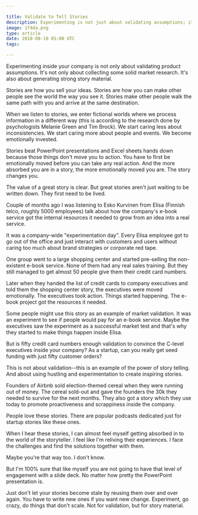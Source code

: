 ```yaml
---

title: Validate to Tell Stories
description: Experimenting is not just about validating assumptions; it's also about gathering story material
image: 1f4da.png
type: article
date: 2018-08-10 05:00 UTC
tags:

---
```


Experimenting inside your company is not only about validating product assumptions. It's not only about collecting some solid market research. It's also about generating strong story material.

Stories are how you sell your ideas. Stories are how you can make other people see the world the way you see it. Stories make other people walk the same path with you and arrive at the same destination.

When we listen to stories, we enter fictional worlds where we process information in a different way (this is according to the research done by psychologists Melanie Green and Tim Brock). We start caring less about inconsistencies. We start caring more about people and events. We become emotionally invested.

Stories beat PowerPoint presentations and Excel sheets hands down because those things don't move you to action. You have to first be emotionally moved before you can take any real action. And the more absorbed you are in a story, the more emotionally moved you are. The story changes you.

The value of a great story is clear. But great stories aren't just waiting to be written down. They first need to be lived.

Couple of months ago I was listening to Esko Kurvinen from Elisa (Finnish telco, roughly 5000 employees) talk about how the company's e-book service got the internal resources it needed to grow from an idea into a real service.

It was a company-wide "experimentation day". Every Elisa employee got to go out of the office and just interact with customers and users without caring too much about brand strategies or corporate red tape.

One group went to a large shopping center and started pre-selling the non-existent e-book service. None of them had any real sales training. But they still managed to get almost 50 people give them their credit card numbers.

Later when they handed the list of credit cards to company executives and told them the shopping center story, the executives were moved emotionally. The executives took action. Things started happening. The e-book project got the resources it needed.

Some people might use this story as an example of market validation. It was an experiment to see if people would pay for an e-book service. Maybe the executives saw the experiment as a successful market test and that's why they started to make things happen inside Elisa.

But is fifty credit card numbers enough validation to convince the C-level executives inside your company? As a startup, can you really get seed funding with just fifty customer orders?

This is not about validation--this is an example of the power of story telling. And about using hustling and experimentation to create inspiring stories.

Founders of Airbnb sold election-themed cereal when they were running out of money. The cereal sold-out and gave the founders the 30k they needed to survive for the next months. They also got a story which they use today to promote proactiveness and scrappiness inside the company.

People love these stories. There are popular podcasts dedicated just for startup stories like these ones.

When I hear these stories, I can almost feel myself getting absorbed in to the world of the storyteller. I feel like I'm reliving their experiences. I face the challenges and find the solutions together with them.

Maybe you're that way too. I don't know.

But I'm 100% sure that like myself you are not going to have that level of engagement with a slide deck. No matter how pretty the PowerPoint presentation is.

Just don't let your stories become stale by reusing them over and over again. You have to write new ones if you want new change. Experiment, go crazy, do things that don't scale. Not for validation, but for story material.
